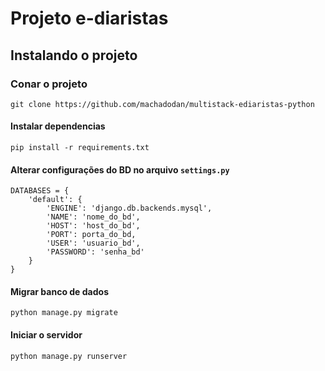 # Projeto e-diaristas 

## Instalando o projeto

### Conar o projeto
`git clone https://github.com/machadodan/multistack-ediaristas-python`

#### Instalar dependencias
`pip install -r requirements.txt`

#### Alterar configurações do BD no arquivo `settings.py`
```
DATABASES = {
    'default': {
        'ENGINE': 'django.db.backends.mysql',
        'NAME': 'nome_do_bd',
        'HOST': 'host_do_bd',
        'PORT': porta_do_bd,
        'USER': 'usuario_bd',
        'PASSWORD': 'senha_bd'
    }
}
```

#### Migrar banco de dados
`python manage.py migrate`

#### Iniciar o servidor
`python manage.py runserver`